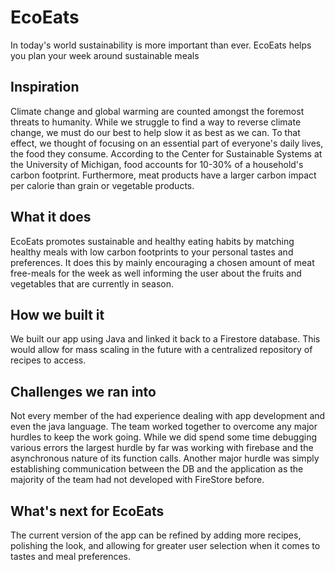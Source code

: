 # EcoEats
In today's world sustainability is more important than ever. EcoEats helps you plan your week around sustainable meals

## Inspiration
Climate change and global warming are counted amongst the foremost threats to humanity. While we struggle to find a way to reverse climate change, we must do our best to help slow it as best as we can. To that effect, we thought of focusing on an essential part of everyone's daily lives, the food they consume. According to the Center for Sustainable Systems at the University of Michigan, food accounts for 10-30% of a household's carbon footprint. Furthermore, meat products have a larger carbon impact per calorie than grain or vegetable products. 

## What it does
EcoEats promotes sustainable and healthy eating habits by matching healthy meals with low carbon footprints to your personal tastes and preferences. It does this by mainly encouraging a chosen amount of meat free-meals for the week as well informing the user about the fruits and vegetables that are currently in season.

## How we built it
We built our app using Java and linked it back to a Firestore database. This would allow for mass scaling in the future with a centralized repository of recipes to access.

## Challenges we ran into
Not every member of the had experience dealing with app development and even the java language. The team worked together to overcome any major hurdles to keep the work going.
While we did spend some time debugging various errors the largest hurdle by far was working with firebase and the asynchronous nature of its function calls. Another major hurdle was simply establishing communication between the DB and the application as the majority of the team had not developed with FireStore before.

## What's next for EcoEats
The current version of the app can be refined by adding more recipes, polishing the look, and allowing for greater user selection when it comes to tastes and meal preferences.
